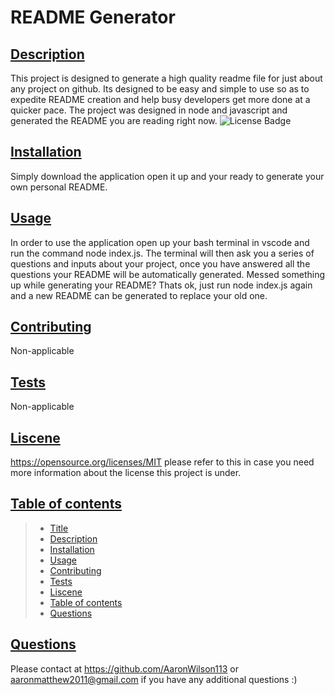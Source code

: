 # README Generator 
  ## [Description](#description)
  This project is designed to generate a high quality readme file for just about any project on github. Its designed to be easy and simple to use so as to expedite README creation and help busy developers get more done at a quicker pace. The project was designed in node and javascript and generated the README you are reading right now.
  ![License Badge](https://shields.io/badge/license-MIT-green)
  ## [Installation](#installation) 
  Simply download the application open it up and your ready to generate your own personal README.
  ## [Usage](#usage)
  In order to use the application open up your bash terminal in vscode and run the command node index.js. The terminal will then ask you a series of questions and inputs about your project, once you have answered all the questions your README will be automatically generated. Messed something up while generating your README? Thats ok, just run node index.js again and a new README can be generated to replace your old one. 
  ## [Contributing](#contributing)
  Non-applicable
  ## [Tests](#tests)
  Non-applicable
  ## [Liscene](#liscence)
  https://opensource.org/licenses/MIT please refer to this in case you need more information about the license this project is under. 
  ## [Table of contents](#tob)
  > * [Title](#title)
  > * [Description](#description)
  > * [Installation](#installation) 
  > * [Usage](#usage)
  > * [Contributing](#contributing)
  > * [Tests](#tests)
  > * [Liscene](#liscence)
  > * [Table of contents](#tob)
  > * [Questions](#questions)
  ## [Questions](#questions)
  Please contact at https://github.com/AaronWilson113 or aaronmatthew2011@gmail.com if you have any additional questions :)


